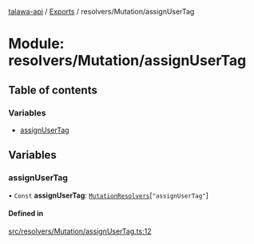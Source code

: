 [talawa-api](../README.md) / [Exports](../modules.md) / resolvers/Mutation/assignUserTag

# Module: resolvers/Mutation/assignUserTag

## Table of contents

### Variables

- [assignUserTag](resolvers_Mutation_assignUserTag.md#assignusertag)

## Variables

### assignUserTag

• `Const` **assignUserTag**: [`MutationResolvers`](types_generatedGraphQLTypes.md#mutationresolvers)[``"assignUserTag"``]

#### Defined in

[src/resolvers/Mutation/assignUserTag.ts:12](https://github.com/Nitya-Pasrija/talawa-api/blob/faae1c9/src/resolvers/Mutation/assignUserTag.ts#L12)
